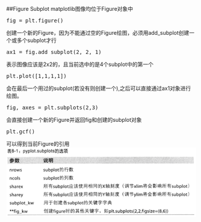##Figure Subplot
matplotlib图像均位于Figure对象中  
<pre>
fig = plt.figure()  
</pre>
创建一个新的Figure，因为不能通过空的Figure绘图，必须用add_subplot创建一个或多个subplot才行
<pre>
ax1 = fig.add_subplot(2, 2, 1)
</pre>
表示图像应该是2x2的，且当前选中的是4个subplot中的第一个
<pre>
plt.plot([1,1,1,1])
</pre>
会在最后一个用过的subplot(若没有则创建一个),之后可以直接通过ax1对象进行绘图。
<pre>
fig, axes = plt.subplots(2,3)
</pre>
会直接创建一个新的Figure并返回fig和创建的subplot对象
<pre>
plt.gcf()
</pre>
可以得到当前Figure的引用
![image](img/image01.png)